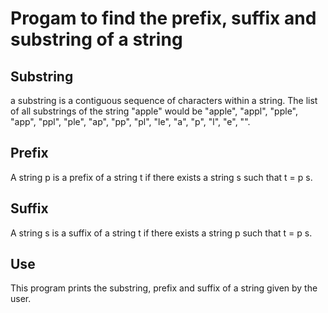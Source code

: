 # Progam to find the prefix, suffix and substring of a string

## Substring
a substring is a contiguous sequence of characters within a string.
The list of all substrings of the string "apple" would be "apple", "appl", "pple", "app", "ppl", "ple", "ap", "pp", "pl", "le", "a", "p", "l", "e", "".

## Prefix
A string p is a prefix of a string t if there exists a string s  such that t = p s.

## Suffix
A string s is a suffix of a string t if there exists a string p such that t = p s.

## Use
This program prints the substring, prefix and suffix of a string given by the user.

